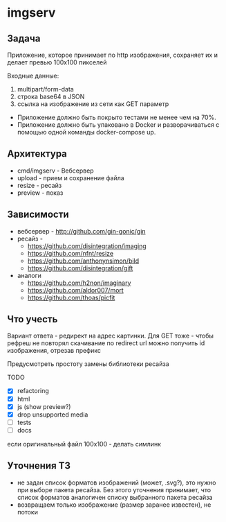 # imgserv

## Задача

Приложение, которое принимает по http изображения, сохраняет их и делает превью 100х100 пикселей

Входные данные: 
1. multipart/form-data
2. строка base64 в JSON
3. ссылка на изображение из сети как GET параметр

* Приложение должно быть покрыто тестами не менее чем на 70%.
* Приложение должно быть упаковано в Docker и разворачиваться с помощью одной команды docker-compose up.

## Архитектура

* cmd/imgserv - Вебсервер
* upload - прием и сохранение файла
* resize - ресайз
* preview - показ

## Зависимости

* вебсервер - http://github.com/gin-gonic/gin
* ресайз - 
  * https://github.com/disintegration/imaging
  * https://github.com/nfnt/resize
  * https://github.com/anthonynsimon/bild
  * https://github.com/disintegration/gift
* аналоги
  * https://github.com/h2non/imaginary
  * https://github.com/aldor007/mort
  * https://github.com/thoas/picfit


## Что учесть

Вариант ответа - редирект на адрес картинки.
Для GET тоже - чтобы рефреш не повторял скачивание
по redirect url можно получить id изображения, отрезав префикс

Предусмотреть простоту замены библиотеки ресайза

TODO

* [x] refactoring
* [x] html
* [x] js (show preview?)
* [x] drop unsupported media
* [ ] tests
* [ ] docs

если оригинальный файл 100x100 - делать симлинк 

## Уточнения ТЗ

* не задан список форматов изображений (может, .svg?), это нужно при выборе пакета ресайза. Без этого уточнения принимает, что список форматов аналогичен списку выбранного пакета ресайза
* возвращаем только изображение (размер заранее известен), не потоки